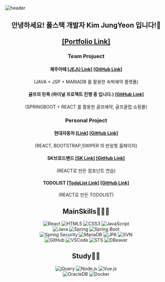 ![header](https://capsule-render.vercel.app/api?type=Waving&color=87CEEB&height=200&section=header&text=Welcome!&fontColor=333333&fontSize=90)

<h2 align="center">안녕하세요! 풀스택 개발자 Kim JungYeon 입니다!👋 
<br/>
<br/>
  <a href="https://jungyeonprotfolio.netlify.app/">[Portfolio Link]</a>
  <br/>
</h2>


<h3 align="center">Team Projuect</h3>

<h4 align="center">제주어때 
  <a href="http://jeju.imfreepass.com/">[JEJU Link]</a>
  <a href="https://github.com/jungyeon53/semiJeju">[GitHub Link]</a>
</h4>
<p align="center">
(JAVA + JSP + MARIADB 를 활용한 숙박예약 플랫폼)
</p>

<h4 align="center">골프의 민족 (파이널 프로젝트 진행 중 입니다.)
  <a href="https://jungyeonprotfolio.netlify.app/">[GitHub Link]</a>
</h4>
<p align="center">
(SPRINGBOOT + REACT 를 활용한 골프예약, 골프클럽 쇼핑몰)
</p>

<h3 align="center">Personal Project</h3>

<h4 align="center">현대자동차
  <a href="https://hyundaicar.netlify.app/">[Link]</a>
  <a href="https://github.com/jungyeon53/hyundaicar">[GitHub Link]</a>
</h4>
<p align="center">
(REACT, BOOTSTRAP,SWIPER 의 반응형 홈페이지)
</p>

<h4 align="center">SK브로드밴드
  <a href="https://skbro.netlify.app/">[SK Link]</a>
  <a href="https://github.com/jungyeon53/skReact">[GitHub Link]</a>
</h4>
<p align="center">
(REACT로 만든 컴포넌트 연습)
</p>

<h4 align="center">TODOLIST
  <a href="https://jytodolist.netlify.app/">[TodoList Link]</a>
  <a href="https://github.com/jungyeon53/Todo-App">[GitHub Link]</a>
</h4>
<p align="center">(REACT로 만든 TODOLIST)
</p>

<h2 align="center">MainSkills👩🏻‍💻
<br/>
</h2>
<div align="center">
  <img alt="React" src="https://img.shields.io/badge/React-61DAFB?&style=for-the-badge&logo=React&logoColor=white"/>
  <img alt="HTML5" src="https://img.shields.io/badge/HTML5-E34F26?&style=for-the-badge&logo=HTML5&logoColor=white"/>
  <img alt="CSS3" src="https://img.shields.io/badge/CSS3-1572B6?&style=for-the-badge&logo=CSS3&logoColor=white"/>
  <img alt="JavaScript" src="https://img.shields.io/badge/JavaScript-F7DF1E?&style=for-the-badge&logo=JavaScript&logoColor=white"/>
  <br/>
  <img alt="Java" src="https://img.shields.io/badge/Java-007396?style=flat-square&logo=Java&logoColor=white"/>
  <img alt="Spring" src="https://img.shields.io/badge/Spring-6DB33F?&style=for-the-badge&logo=Spring&logoColor=white"/>
  <img alt="Spring Boot" src="https://img.shields.io/badge/Spring_Boot-6DB33F?&style=for-the-badge&logo=Spring&logoColor=white"/>
  <br/>
  <img alt="Spring Security" src="https://img.shields.io/badge/Spring_Security-6DB33F?&style=for-the-badge&logo=Spring&logoColor=white"/>
  <img alt="MariaDB" src="https://img.shields.io/badge/MariaDB-003545?&style=for-the-badge&logo=MariaDB&logoColor=white"/>
  <img alt="JPA" src="https://img.shields.io/badge/JPA-6600CC?&style=for-the-badge&logo=Java&logoColor=white"/>
  <img alt="SVN" src="https://img.shields.io/badge/SVN-809CC9?&style=for-the-badge&logo=Subversion&logoColor=white"/>
  <br/>
  <img alt="GitHub" src="https://img.shields.io/badge/GitHub-181717?&style=for-the-badge&logo=GitHub&logoColor=white"/>
  <img alt="VSCode" src="https://img.shields.io/badge/VS_Code-007ACC?&style=for-the-badge&logo=Visual%20Studio%20Code&logoColor=white"/>
  <img alt="STS" src="https://img.shields.io/badge/STS-7D42DA?&style=for-the-badge&logo=Eclipse%20IDE&logoColor=white"/>
  <img alt="DBeaver" src="https://img.shields.io/badge/DBeaver-000000?&style=for-the-badge&logo=DBeaver&logoColor=white"/>
</div>

<h2 align="center">Study👩🏻
<br/>
</h2>
<div align="center">
  <img alt="jQuery" src="https://img.shields.io/badge/jQuery-0769AD?&style=for-the-badge&logo=jQuery&logoColor=white"/>
  <img alt="Node.js" src="https://img.shields.io/badge/Node.js-339933?&style=for-the-badge&logo=Node.js&logoColor=white"/>
  <img alt="Vue.js" src="https://img.shields.io/badge/Vue.js-4FC08D?&style=for-the-badge&logo=Vue.js&logoColor=white"/>
  <br/>
  <img alt="OracleDB" src="https://img.shields.io/badge/Oracle_DB-F80000?&style=for-the-badge&logo=Oracle&logoColor=white"/>
  <img alt="Docker" src="https://img.shields.io/badge/Docker-2496ED?&style=for-the-badge&logo=Docker&logoColor=white"/>
</div>




